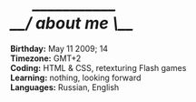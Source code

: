 <h1><i>      ___________</i><br><i>__/ about me \__</i></h1>

<b>Birthday:</b> May 11 2009; 14<br>
<b>Timezone:</b> GMT+2<br>
<b>Coding:</b> HTML & CSS, retexturing Flash games<br>
<b>Learning:</b> nothing, looking forward<br>
<b>Languages:</b> Russian, English<br><br>
